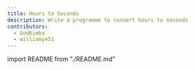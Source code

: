 ```yaml
---
title: Hours to Seconds
description: Write a programme to convert hours to seconds
contributors:
  - GodKimba
  - williamye51
---
```


import README from "./README.md"

<README />
